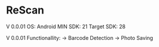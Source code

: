 # ReScan
V 0.0.01
OS: Android
MIN SDK: 21
Target SDK: 28

V 0.0.01 Functionallity:
-> Barcode Detection
-> Photo Saving


